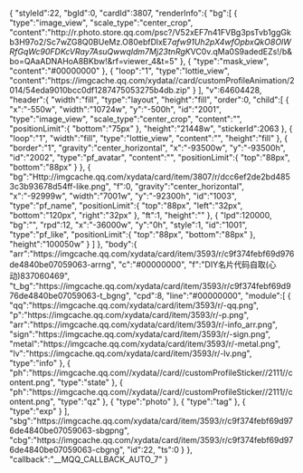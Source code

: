 {
  "styleId":22,
  "bgId":0,
  "cardId":3807,
  "renderInfo":{
    "bg":[
      {
        "type":"image_view",
        "scale_type":"center_crop",
        "content":"http:\/\/r.photo.store.qq.com\/psc?\/V52xEF7n41FVBg3psTvb1ggGkb3H97o2\/Sc7wZG8Q0BUeMz.O80ebfDlxE7*afw91Uh2pX4wfOpbxQkO8OlWRfGqWc90FDKcVRay7AsuQwwqIdm7Mj23tnRgK*VC0v.qMa0S9adedEZs!\/b&bo=QAaADNAHoA8BKbw!&rf=viewer_4&t=5"
      },
      {
        "type":"mask_view",
        "content":"#00000000"
      },
      {
        "loop":"1",
        "type":"lottie_view",
        "content":"https:\/\/imgcache.qq.com\/xydata\/\/card\/customProfileAnimation\/2014\/54eda9010bcc0df1287475053275b4db.zip"
      }
    ],
    "v":64604428,
    "header":{
      "width":"fill",
      "type":"layout",
      "height":"fill",
      "order":0,
      "child":[
        {
          "x":"-550w",
          "width":"10724w",
          "y":"-500h",
          "id":"2001",
          "type":"image_view",
          "scale_type":"center_crop",
          "content":"",
          "positionLimit":{
            "bottom":"75px"
          },
          "height":"21448w",
          "stickerId":2063
        },
        {
          "loop":"1",
          "width":"fill",
          "type":"lottie_view",
          "content":"",
          "height":"fill"
        },
        {
          "border":"1",
          "gravity":"center_horizontal",
          "x":"-93500w",
          "y":"-93500h",
          "id":"2002",
          "type":"pf_avatar",
          "content":"",
          "positionLimit":{
            "top":"88px",
            "bottom":"88px"
          }
        },
        {
          "bg":"Http:\/\/imgcache.qq.com\/xydata\/card\/item\/3807\/r\/dcc6ef2de2bd4853c3b93678d54ff-like.png",
          "f":0,
          "gravity":"center_horizontal",
          "x":"-92999w",
          "width":"7001w",
          "y":"-92300h",
          "id":"1003",
          "type":"pf_name",
          "positionLimit":{
            "top":"88px",
            "left":"32px",
            "bottom":"120px",
            "right":"32px"
          },
          "ft":1,
          "height":""
        },
        {
          "lpd":120000,
          "bg":"",
          "rpd":12,
          "x":"-36000w",
          "y":"0h",
          "style":1,
          "id":"1001",
          "type":"pf_like",
          "positionLimit":{
            "top":"88px",
            "bottom":"88px"
          },
          "height":"100050w"
        }
      ]
    },
    "body":{
      "arr":"https:\/\/imgcache.qq.com\/xydata\/card\/item\/3593\/r\/c9f374febf69d976de4840be07059063-arrng",
      "c":"#00000000",
      "f":"DIY名片代码自取(心动)837060469",
      "t_bg":"https:\/\/imgcache.qq.com\/xydata\/card\/item\/3593\/r\/c9f374febf69d976de4840be07059063-t_bgng",
      "cpd":8,
      "line":"#00000000",
      "module":[
        {
          "qq":"https:\/\/imgcache.qq.com\/xydata\/card\/item\/3593\/r\/-qq.png",
          "p":"https:\/\/imgcache.qq.com\/xydata\/card\/item\/3593\/r\/-p.png",
          "arr":"https:\/\/imgcache.qq.com\/xydata\/card\/item\/3593\/r\/-info_arr.png",
          "sign":"https:\/\/imgcache.qq.com\/xydata\/card\/item\/3593\/r\/-sign.png",
          "metal":"https:\/\/imgcache.qq.com\/xydata\/card\/item\/3593\/r\/-metal.png",
          "lv":"https:\/\/imgcache.qq.com\/xydata\/card\/item\/3593\/r\/-lv.png",
          "type":"info"
        },
        {
          "ph":"https:\/\/imgcache.qq.com\/\/xydata\/\/card\/\/customProfileSticker\/\/2111\/\/content.png",
          "type":"state"
        },
        {
          "ph":"https:\/\/imgcache.qq.com\/\/xydata\/\/card\/\/customProfileSticker\/\/2111\/\/content.png",
          "type":"qz"
        },
        {
          "type":"photo"
        },
        {
          "type":"tag"
        },
        {
          "type":"exp"
        }
      ],
      "sbg":"https:\/\/imgcache.qq.com\/xydata\/card\/item\/3593\/r\/c9f374febf69d976de4840be07059063-sbgpng",
      "cbg":"https:\/\/imgcache.qq.com\/xydata\/card\/item\/3593\/r\/c9f374febf69d976de4840be07059063-cbgng",
      "id":22,
      "ts":0
    }
  },
  "callback":"__MQQ_CALLBACK_AUTO_7"
}
